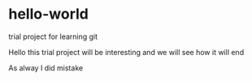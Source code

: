 # hello-world
trial project for learning git

Hello this trial project will be interesting and we will see how it will end


As alway I did mistake
